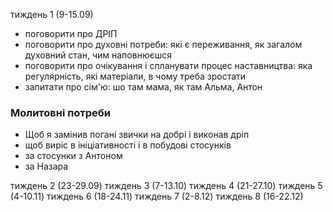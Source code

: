 тиждень 1 (9-15.09)

- поговорити про ДРІП
- поговорити про духовні потреби: які є переживання, як загалом духовний стан, чим наповнюєшся
- поговорити про очікування і спланувати процес наставництва: яка регулярність, які матеріали, в чому треба зростати
- запитати про сім'ю: шо там мама, як там Альма, Антон


### Молитовні потреби
- Щоб я замінив погані звички на добрі і виконав дріп
- щоб виріс в ініціативності і в побудові стосунків
- за стосунки з Антоном
- за Назара


тиждень 2 (23-29.09)
тиждень 3 (7-13.10)
тиждень 4 (21-27.10)
тиждень 5 (4-10.11)
тиждень 6 (18-24.11)
тиждень 7 (2-8.12)
тиждень 8 (16-22.12)
